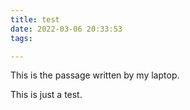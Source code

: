 ```yaml
---
title: test
date: 2022-03-06 20:33:53
tags:

---
```


This is the passage written by my laptop.

This is just a test.

